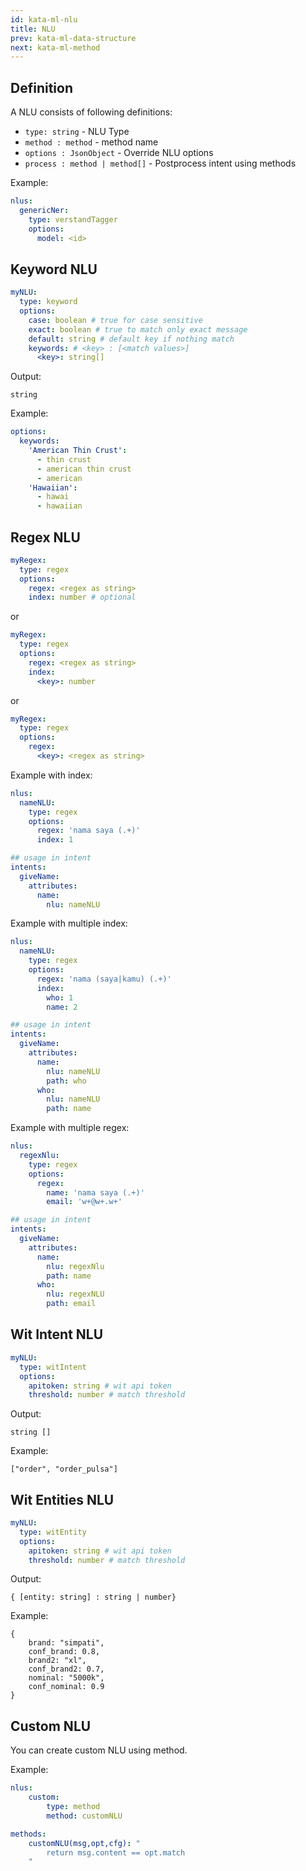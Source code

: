 ```yaml
---
id: kata-ml-nlu
title: NLU
prev: kata-ml-data-structure
next: kata-ml-method
---
```


## Definition

A NLU consists of following definitions:

- `type: string` - NLU Type
- `method : method` - method name
- `options : JsonObject` - Override NLU options
- `process : method | method[]` - Postprocess intent using methods

Example:

```yaml
nlus:
  genericNer:
    type: verstandTagger
    options:
      model: <id>
```

## Keyword NLU

```yaml
myNLU:
  type: keyword
  options:
    case: boolean # true for case sensitive
    exact: boolean # true to match only exact message
    default: string # default key if nothing match
    keywords: # <key> : [<match values>]
      <key>: string[]
```

Output:

```
string
```

Example:

```yaml
options:
  keywords:
    'American Thin Crust':
      - thin crust
      - american thin crust
      - american
    'Hawaiian':
      - hawai
      - hawaiian
```

## Regex NLU

```yaml
myRegex:
  type: regex
  options:
    regex: <regex as string>
    index: number # optional
```

or

```yaml
myRegex:
  type: regex
  options:
    regex: <regex as string>
    index:
      <key>: number
```

or

```yaml
myRegex:
  type: regex
  options:
    regex:
      <key>: <regex as string>
```

Example with index:

```yaml
nlus:
  nameNLU:
    type: regex
    options:
      regex: 'nama saya (.+)'
      index: 1

## usage in intent
intents:
  giveName:
    attributes:
      name:
        nlu: nameNLU
```

Example with multiple index:

```yaml
nlus:
  nameNLU:
    type: regex
    options:
      regex: 'nama (saya|kamu) (.+)'
      index:
        who: 1
        name: 2

## usage in intent
intents:
  giveName:
    attributes:
      name:
        nlu: nameNLU
        path: who
      who:
        nlu: nameNLU
        path: name
```

Example with multiple regex:

```yaml
nlus:
  regexNlu:
    type: regex
    options:
      regex:
        name: 'nama saya (.+)'
        email: 'w+@w+.w+'

## usage in intent
intents:
  giveName:
    attributes:
      name:
        nlu: regexNlu
        path: name
      who:
        nlu: regexNLU
        path: email
```

## Wit Intent NLU

```yaml
myNLU:
  type: witIntent
  options:
    apitoken: string # wit api token
    threshold: number # match threshold
```

Output:

```
string []
```

Example:

```
["order", "order_pulsa"]
```

## Wit Entities NLU

```yaml
myNLU:
  type: witEntity
  options:
    apitoken: string # wit api token
    threshold: number # match threshold
```

Output:

```
{ [entity: string] : string | number}
```

Example:

```
{
    brand: "simpati",
    conf_brand: 0.8,
    brand2: "xl",
    conf_brand2: 0.7,
    nominal: "5000k",
    conf_nominal: 0.9
}
```

## Custom NLU

You can create custom NLU using method.

Example:

```yaml
nlus:
    custom:
        type: method
        method: customNLU

methods:
    customNLU(msg,opt,cfg): "
        return msg.content == opt.match
    "
```
